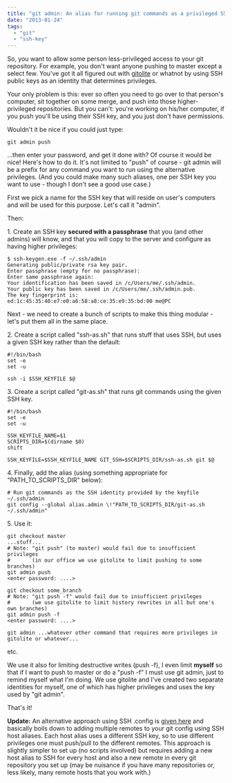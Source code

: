 ```yaml
---
title: "git admin: An alias for running git commands as a privileged SSH identity"
date: "2013-01-24"
tags: 
  - "git"
  - "ssh-key"
---
```


So, you want to allow some person less-privileged access to your git repository. For example, you don't want anyone pushing to master except a select few. You've got it all figured out with [gitolite](https://github.com/sitaramc/gitolite "gitolite") or whatnot by using SSH public keys as an identity that determines privileges.

Your only problem is this: ever so often you need to go over to that person's computer, sit together on some merge, and push into those higher-privileged repositories. But you can't: you're working on his/her computer, if you push you'll be using their SSH key, and you just don't have permissions.

Wouldn't it be nice if you could just type:

```
git admin push
```

...then enter your password, and get it done with? Of course it would be nice! Here's how to do it. It's not limited to "push" of course - git admin will be a prefix for any command you want to run using the alternative privileges. (And you could make many such aliases, one per SSH key you want to use - though I don't see a good use case.)

First we pick a name for the SSH key that will reside on user's computers and will be used for this purpose. Let's call it "admin".

Then:

1\. Create an SSH key **secured with a passphrase** that you (and other admins) will know, and that you will copy to the server and configure as having higher privileges:

```
$ ssh-keygen.exe -f ~/.ssh/admin
Generating public/private rsa key pair.
Enter passphrase (empty for no passphrase):
Enter same passphrase again:
Your identification has been saved in /c/Users/me/.ssh/admin.
Your public key has been saved in /c/Users/me/.ssh/admin.pub.
The key fingerprint is:
ed:1c:45:35:40:e7:e0:a6:58:a8:ce:35:e9:35:bd:00 me@PC
```

Next - we need to create a bunch of scripts to make this thing modular - let's put them all in the same place.

2\. Create a script called "ssh-as.sh" that runs stuff that uses SSH, but uses a given SSH key rather than the default:

```
#!/bin/bash
set -e
set -u

ssh -i $SSH_KEYFILE $@
```

3\. Create a script called "git-as.sh" that runs git commands using the given SSH key.

```
#!/bin/bash
set -e
set -u

SSH_KEYFILE_NAME=$1
SCRIPTS_DIR=$(dirname $0)
shift

SSH_KEYFILE=$SSH_KEYFILE_NAME GIT_SSH=$SCRIPTS_DIR/ssh-as.sh git $@
```

4\. Finally, add the alias (using something appropriate for "PATH\_TO\_SCRIPTS\_DIR" below):

```
# Run git commands as the SSH identity provided by the keyfile ~/.ssh/admin
git config --global alias.admin \!"PATH_TO_SCRIPTS_DIR/git-as.sh ~/.ssh/admin"
```

5\. Use it:

```
git checkout master
...stuff...
# Note: "git push" (to master) would fail due to insufficient privileges
#       (in our office we use gitolite to limit pushing to some branches)
git admin push
<enter password: ....>

git checkout some_branch
# Note: "git push -f" would fail due to insufficient privileges 
#       (we use gitolite to limit history rewrites in all but one's own branches)
git admin push -f
<enter password: ....>

git admin ...whatever other command that requires more privileges in gitolite or whatever...
```

etc.

We use it also for limiting destructive writes (push -f), I even limit **myself** so that if I want to push to master or do a "push -f" I must use git admin, just to remind myself what I'm doing. We use gitolite and I've created two separate identities for myself, one of which has higher privileges and uses the key used by "git admin".

That's it!

**Update:** An alternative approach using SSH .config is [given here](http://stackoverflow.com/a/7927828/562906) and basically boils down to adding multiple remotes to your git config using SSH host aliases. Each host alias uses a different SSH key, so to use different privileges one must push/pull to the different remotes. This approach is slightly simpler to set up (no scripts involved) but requires adding a new host alias to SSH for every host and also a new remote in every git repository you set up (may be nuisance if you have many repositories or, less likely, many remote hosts that you work with.)
